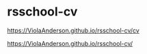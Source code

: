 # rsschool-cv

https://ViolaAnderson.github.io/rsschool-cv/cv

https://ViolaAnderson.github.io/rsschool-cv/
